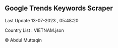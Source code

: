 

## Google Trends Keywords Scraper 
 
Last Update 13-07-2023 , 05:48:20

Country List :
VIETNAM.json



© Abdul Muttaqin 
